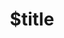 ---
title: $title
second_title: Aspose.PDF .NET API atsaucei
description: $description
type: docs
weight: $weight
url: /lt/net/$ref/
---